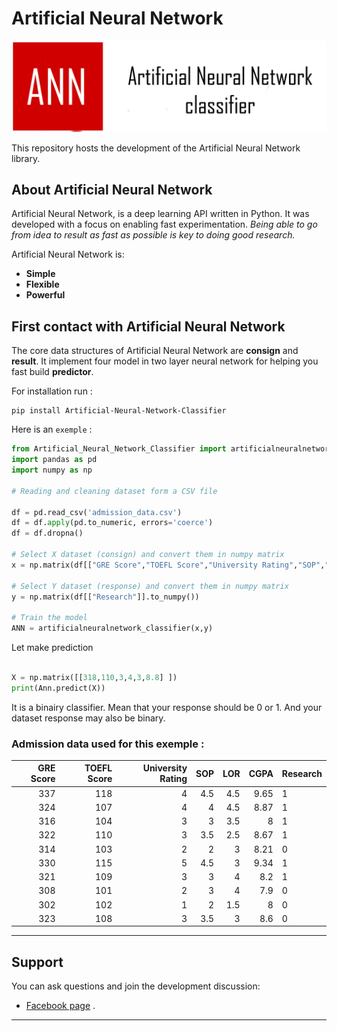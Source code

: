 # Artificial Neural Network
![Artificial Neural Network logo](image/gitban.png)

This repository hosts the development of the Artificial Neural Network library.

## About Artificial Neural Network

Artificial Neural Network, is a deep learning API written in Python.
It was developed with a focus on enabling fast experimentation.
*Being able to go from idea to result as fast as possible is key to doing good research.*

Artificial Neural Network is:

-   **Simple** 
-   **Flexible** 
-   **Powerful** 

## First contact with Artificial Neural Network

The core data structures of Artificial Neural Network are __consign__ and __result__.
It implement four model in two layer neural network for helping you fast build __predictor__.

For installation run :

```
pip install Artificial-Neural-Network-Classifier

```

Here is an `exemple` :

```python
from Artificial_Neural_Network_Classifier import artificialneuralnetwork_classifier
import pandas as pd
import numpy as np

# Reading and cleaning dataset form a CSV file

df = pd.read_csv('admission_data.csv')
df = df.apply(pd.to_numeric, errors='coerce')
df = df.dropna()

# Select X dataset (consign) and convert them in numpy matrix 
x = np.matrix(df[["GRE Score","TOEFL Score","University Rating","SOP","LOR ","CGPA"]].to_numpy() )

# Select Y dataset (response) and convert them in numpy matrix 
y = np.matrix(df[["Research"]].to_numpy())

# Train the model
ANN = artificialneuralnetwork_classifier(x,y)

```

Let make prediction

```python

X = np.matrix([[318,110,3,4,3,8.8] ])
print(Ann.predict(X))

```

It is a binairy classifier. Mean that your response should be 0 or 1. And your dataset response may also be binary.

### Admission data used for this exemple :

GRE  Score	 | TOEFL Score	| University  Rating	| SOP | 	LOR |	CGPA	 | Research
-----------:|---------------:|---------------------:|----:|-------:|--------:|----------
337	| 118| 	4	| 4.5	| 4.5	| 9.65	| 1
324	| 107	| 4	| 4	| 4.5	| 8.87	| 1
316	| 104 | 3	| 3	| 3.5 | 	8	| 1
322	| 110	| 3	| 3.5	| 2.5	| 8.67	| 1
314	| 103	| 2	| 2	| 3	| 8.21	| 0
330	| 115	| 5	| 4.5	| 3	| 9.34	| 1
321	| 109	| 3	| 3	| 4	| 8.2	| 1
308	| 101	| 2	| 3	| 4	| 7.9	| 0
302	| 102	| 1	| 2	| 1.5	| 8	| 0
323	| 108	| 3	| 3.5	| 3	| 8.6	| 0


---
## Support

You can ask questions and join the development discussion:

- [Facebook page](https://www.facebook.com/globalanalysistech) .

---
